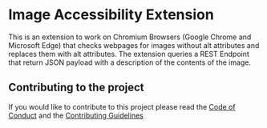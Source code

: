 # Image Accessibility Extension
This is an extension to work on Chromium Browsers (Google Chrome and Microsoft Edge) that checks webpages for images without alt attributes and replaces them with alt attributes. The extension queries a REST Endpoint that return JSON payload with a description of the contents of the image. 


## Contributing to the project
If you would like to contribute to this project please read the [Code of Conduct](https://github.com/michaeldera/image-accessibility-extension/blob/master/CODE_OF_CONDUCT.md) and the [Contributing Guidelines](https://github.com/michaeldera/image-accessibility-extension/blob/master/CONTRIBUTING.md)
